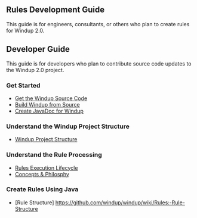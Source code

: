 ## Rules Development Guide

This guide is for engineers, consultants, or others who plan to create rules for Windup 2.0.

## Developer Guide

This guide is for developers who plan to contribute source code updates to the Windup 2.0 project.

### Get Started

* [Get the Windup Source Code](https://github.com/windup/windup/wiki/Dev:-Get-the-Windup-Source-Code)
* [Build Windup from Source](https://github.com/windup/windup/wiki/dev:-Build-Windup-from-Source)
* [Create JavaDoc for Windup](https://github.com/windup/windup/wiki/Dev:-Create-JavaDoc-for-Windup)

### Understand the Windup Project Structure

<!-- * [Windup Software Components](https://github.com/windup/windup/wiki/Dev:-Windup-Software-Components) -->
* [Windup Project Structure](https://github.com/windup/windup/wiki/Dev:-Windup-Project-Structure)

### Understand the Rule Processing

* [Rules Execution Lifecycle](https://github.com/windup/windup/wiki/Rules:-Rules-Execution-Lifecycle)
* [Concepts & Philosphy](https://github.com/windup/windup/wiki/Rules:-Concepts-&-Philosophy)

### Create Rules Using Java

* [Rule Structure] https://github.com/windup/windup/wiki/Rules:-Rule-Structure

